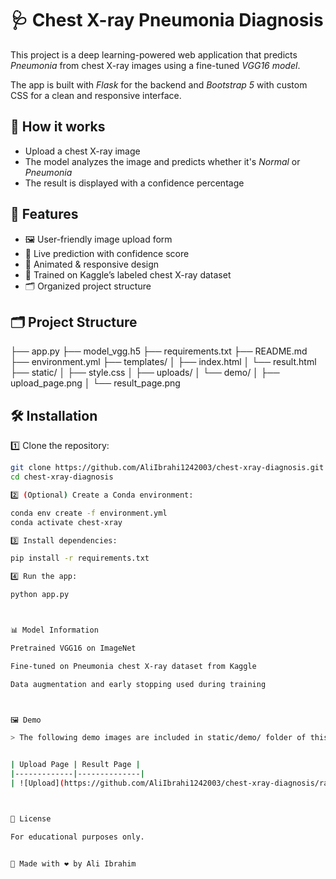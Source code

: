 # 🩺 Chest X-ray Pneumonia Diagnosis  

This project is a deep learning-powered web application that predicts *Pneumonia* from chest X-ray images using a fine-tuned *VGG16 model*.  

The app is built with *Flask* for the backend and *Bootstrap 5* with custom CSS for a clean and responsive interface.  



## 🚀 How it works
- Upload a chest X-ray image  
- The model analyzes the image and predicts whether it's *Normal* or *Pneumonia*  
- The result is displayed with a confidence percentage  


## 🧩 Features  
- 🖼 User-friendly image upload form  
- 🔮 Live prediction with confidence score  
- 🎨 Animated & responsive design  
- 🧠 Trained on Kaggle’s labeled chest X-ray dataset  
- 🗂 Organized project structure  


## 🗂 Project Structure

├── app.py ├── model_vgg.h5 ├── requirements.txt ├── README.md ├── environment.yml ├── templates/ │   ├── index.html │   └── result.html ├── static/ │   ├── style.css │   ├── uploads/ │   └── demo/ │       ├── upload_page.png │       └── result_page.png



## 🛠 Installation  

1️⃣ Clone the repository:
```bash
git clone https://github.com/AliIbrahi1242003/chest-xray-diagnosis.git
cd chest-xray-diagnosis

2️⃣ (Optional) Create a Conda environment:

conda env create -f environment.yml
conda activate chest-xray

3️⃣ Install dependencies:

pip install -r requirements.txt

4️⃣ Run the app:

python app.py



📊 Model Information

Pretrained VGG16 on ImageNet

Fine-tuned on Pneumonia chest X-ray dataset from Kaggle

Data augmentation and early stopping used during training



🖼 Demo

> The following demo images are included in static/demo/ folder of this repository.


| Upload Page | Result Page |
|-------------|--------------|
| ![Upload](https://github.com/AliIbrahi1242003/chest-xray-diagnosis/raw/main/static/demo/upload_page.png) | ![Result](https://github.com/AliIbrahi1242003/chest-xray-diagnosis/raw/main/static/demo/result_page.png) |



📄 License

For educational purposes only.


🙌 Made with ❤ by Ali Ibrahim
